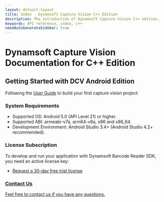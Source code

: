 ```yaml
---
layout: default-layout
title: Index - Dynamsoft Capture Vision C++ Edition
description: The introduction of Dynamsoft Capture Vision C++ edition.
keywords: API reference, index, c++
needAutoGenerateSidebar: true
---
```


# Dynamsoft Capture Vision Documentation for C++ Edition

## Getting Started with DCV Android Edition

Following the [User Guide](user-guide/index.md) to build your first capture vision project:

### System Requirements

* Supported OS: Android 5.0 (API Level 21) or higher.
* Supported ABI: armeabi-v7a, arm64-v8a, x86 and x86_64.
* Development Environment: Android Studio 3.4+ (Android Studio 4.2+ recommended).

### License Subscription

To develop and run your application with Dynamsoft Barcode Reader SDK, you need an active license key:

* <a href = "https://www.dynamsoft.com/customer/license/trialLicense?utm_source=doc&product=DCV&package=mobile" target = "_blank">Request a 30-day free trial license

### Contact Us

<a href = "https://www.dynamsoft.com/company/customer-service/#contact" target = "_blank">Feel free to contact us if you have any questions.</a>
